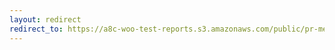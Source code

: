 ```yaml
---
layout: redirect
redirect_to: https://a8c-woo-test-reports.s3.amazonaws.com/public/pr-merge/41222/e2e/index.html
---
```

